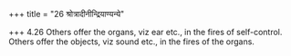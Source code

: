 +++
title = "26 श्रोत्रादीनीन्द्रियाण्यन्ये"

+++
4.26 Others offer the organs, viz ear etc., in the fires of
self-control. Others offer the objects, viz sound etc., in the fires of
the organs.
